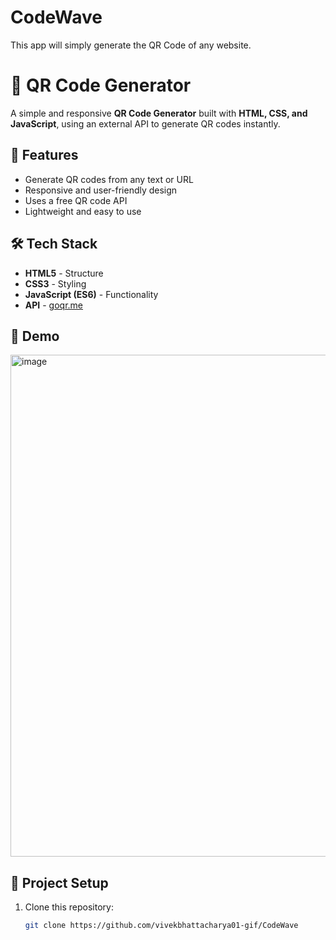 # CodeWave
This app will simply generate the QR Code of any website.

# 📱 QR Code Generator

A simple and responsive **QR Code Generator** built with **HTML, CSS, and JavaScript**, using an external API to generate QR codes instantly.  

## 🚀 Features
- Generate QR codes from any text or URL
- Responsive and user-friendly design
- Uses a free QR code API
- Lightweight and easy to use

## 🛠️ Tech Stack
- **HTML5** - Structure  
- **CSS3** - Styling  
- **JavaScript (ES6)** - Functionality  
- **API** - [goqr.me](https://goqr.me/api/) 

## 📸 Demo
<img width="722" height="803" alt="image" src="https://github.com/user-attachments/assets/47f8d2a4-f466-46f5-a882-5edc9854608e" />


## 📂 Project Setup
1. Clone this repository:
   ```bash
   git clone https://github.com/vivekbhattacharya01-gif/CodeWave
